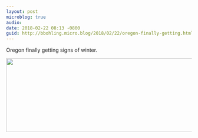 ```yaml
---
layout: post
microblog: true
audio: 
date: 2018-02-22 08:13 -0800
guid: http://bbohling.micro.blog/2018/02/22/oregon-finally-getting.html
---
```

Oregon finally getting signs of winter.

<img src="http://micro.brandonbohling.com/uploads/2018/5f3a5e8ad9.jpg" width="600" height="201" />
